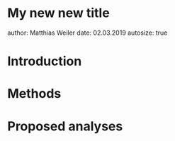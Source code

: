 My new new title
========================================================
author: Matthias Weiler
date: 02.03.2019
autosize: true


Introduction
========================================================


Methods
========================================================


Proposed analyses
========================================================
